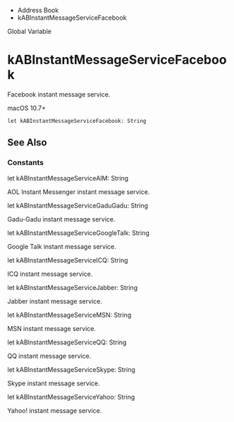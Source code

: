 

- Address Book
-  kABInstantMessageServiceFacebook 

Global Variable

# kABInstantMessageServiceFacebook

Facebook instant message service.

macOS 10.7+

``` source
let kABInstantMessageServiceFacebook: String
```

## See Also

### Constants

let kABInstantMessageServiceAIM: String

AOL Instant Messenger instant message service.

let kABInstantMessageServiceGaduGadu: String

Gadu-Gadu instant message service.

let kABInstantMessageServiceGoogleTalk: String

Google Talk instant message service.

let kABInstantMessageServiceICQ: String

ICQ instant message service.

let kABInstantMessageServiceJabber: String

Jabber instant message service.

let kABInstantMessageServiceMSN: String

MSN instant message service.

let kABInstantMessageServiceQQ: String

QQ instant message service.

let kABInstantMessageServiceSkype: String

Skype instant message service.

let kABInstantMessageServiceYahoo: String

Yahoo! instant message service.

